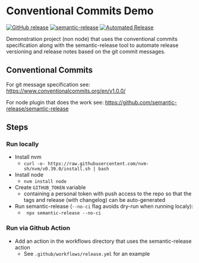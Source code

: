 
# Conventional Commits Demo
[![GitHub release](https://img.shields.io/github/release/nickmcdowall/conventional-commits-demo)](https://github.com/nickmcdowall/conventional-commits-demo/releases)
[![semantic-release](https://img.shields.io/badge/semantic-release-e10079.svg?logo=semantic-release)](https://github.com/semantic-release/semantic-release)
[![Automated Release](https://github.com/nickmcdowall/conventional-commits-demo/actions/workflows/release.yml/badge.svg)](https://github.com/nickmcdowall/conventional-commits-demo/actions/workflows/release.yml)

Demonstration project (non node) that uses the conventional commits specification along with the semantic-release tool
to automate release versioning and release notes based on the git commit messages.

## Conventional Commits
For git message specification see: https://www.conventionalcommits.org/en/v1.0.0/

For node plugin that does the work see: https://github.com/semantic-release/semantic-release

## Steps

### Run locally
* Install nvm
  * ```curl -o- https://raw.githubusercontent.com/nvm-sh/nvm/v0.39.0/install.sh | bash```
* Install node
  * `nvm install node` 
* Create `GITHUB_TOKEN` variable
  * containing a personal token with push access to the repo so that the tags and release (with changelog) can be auto-generated
* Run semantic-release (`--no-ci` flag avoids dry-run when running localy):
  * ` npx semantic-release --no-ci`

### Run via Github Action
* Add an action in the workflows directory that uses the semantic-release action
  * See `.github/workflows/release.yml` for an example
